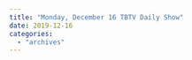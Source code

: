 ```yaml
---
title: "Monday, December 16 TBTV Daily Show"
date: 2019-12-16
categories: 
  - "archives"
---
```



